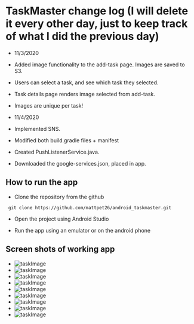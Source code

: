 # TaskMaster change log (I will delete it every other day, just to keep track of what I did the previous day)

* 11/3/2020
* Added image functionality to the add-task page. Images are saved to S3.
* Users can select a task, and see which task they selected.
* Task details page renders image selected from add-task.
* Images are unique per task!

* 11/4/2020
* Implemented SNS.
* Modified both build.gradle files + manifest
* Created PushListenerService.java.
* Downloaded the google-services.json, placed in app.

## How to run the app
* Clone the repository from the github
```
 git clone https://github.com/mattpet26/android_taskmaster.git
```

* Open the project using Android Studio

* Run the app using an emulator or on the android phone


## Screen shots of working app
* ![taskImage](screenshots/addTask.PNG)
* ![taskImage](screenshots/userloggedout.PNG)
* ![taskImage](screenshots/userlogged.PNG)
* ![taskImage](screenshots/recyclerWorking.PNG)
* ![taskImage](screenshots/taskdetails.PNG)
* ![taskImage](screenshots/detailsPage.PNG)
* ![taskImage](screenshots/allTask.PNG)
* ![taskImage](screenshots/submitWorking.PNG)
* ![taskImage](screenshots/dynamoDB.PNG)